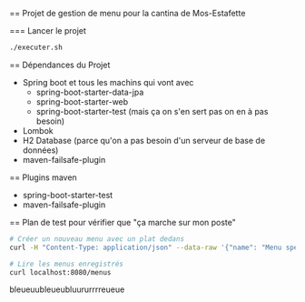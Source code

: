 == Projet de gestion de menu pour la cantina de Mos-Estafette

=== Lancer le projet

```bash
./executer.sh
```

== Dépendances du Projet

- Spring boot et tous les machins qui vont avec
  - spring-boot-starter-data-jpa
  - spring-boot-starter-web
  - spring-boot-starter-test (mais ça on s'en sert pas on en à pas besoin)
- Lombok
- H2 Database (parce qu'on a pas besoin d'un serveur de base de données)
- maven-failsafe-plugin

== Plugins maven

- spring-boot-starter-test
- maven-failsafe-plugin

== Plan de test pour vérifier que "ça marche sur mon poste"

```bash
# Créer un nouveau menu avec un plat dedans
curl -H "Content-Type: application/json" --data-raw '{"name": "Menu spécial du chef", "dishes": [{"name": "Bananes aux fraises"},{"name": "Bananes flambées"}]}' localhost:8080/menus

# Lire les menus enregistrés
curl localhost:8080/menus
```
bleueuubleueubluururrrreueue

